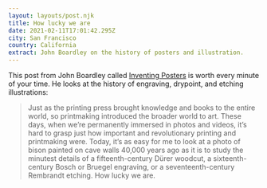 ```yaml
---
layout: layouts/post.njk
title: How lucky we are
date: 2021-02-11T17:01:42.295Z
city: San Francisco
country: California
extract: John Boardley on the history of posters and illustration.
---
```


This post from John Boardley called [Inventing Posters](https://ilovetypography.com/2020/07/31/inventing-posters-early-printmaking/) is worth every minute of your time. He looks at the history of engraving, drypoint, and etching illustrations:

> Just as the printing press brought knowledge and books to the entire world, so printmaking introduced the broader world to art. These days, when we’re permanently immersed in photos and videos, it’s hard to grasp just how important and revolutionary printing and printmaking were. Today, it’s as easy for me to look at a photo of bison painted on cave walls 40,000 years ago as it is to study the minutest details of a fifteenth-century Dürer woodcut, a sixteenth-century Bosch or Bruegel engraving, or a seventeenth-century Rembrandt etching. How lucky we are.
